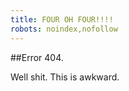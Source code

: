 ```yaml
---
title: FOUR OH FOUR!!!!
robots: noindex,nofollow
---
```


##Error 404.

Well shit. This is awkward.
